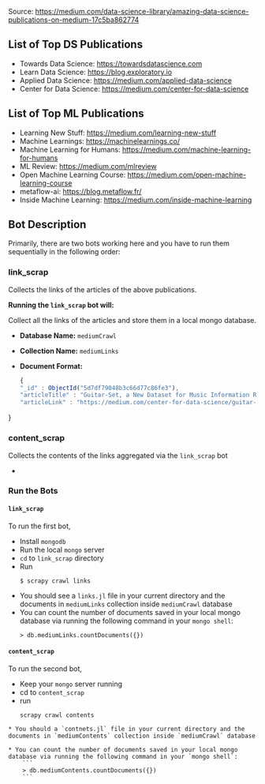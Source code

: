 Source: https://medium.com/data-science-library/amazing-data-science-publications-on-medium-17c5ba862774

## List of Top DS Publications
* Towards Data Science: https://towardsdatascience.com
* Learn Data Science: https://blog.exploratory.io
* Applied Data Science: https://medium.com/applied-data-science
* Center for Data Science: https://medium.com/center-for-data-science


## List of Top ML Publications
* Learning New Stuff: https://medium.com/learning-new-stuff
* Machine Learnings: https://machinelearnings.co/
* Machine Learning for Humans: https://medium.com/machine-learning-for-humans
* ML Review: https://medium.com/mlreview
* Open Machine Learning Course: https://medium.com/open-machine-learning-course
* metaflow-ai: https://blog.metaflow.fr/
* Inside Machine Learning: https://medium.com/inside-machine-learning

## Bot Description

Primarily, there are two bots working here and you have to run them sequentially in the following order:

### link_scrap 
Collects the links of the articles of the above publications. 

**Running the `link_scrap` bot will:**

Collect all the links of the articles and store them in a local mongo database.

  - **Database Name:** `mediumCrawl`
  - **Collection Name:** `mediumLinks`
  - **Document Format:** 

    ```js
    {
	"_id" : ObjectId("5d7df79048b3c66d77c86fe3"),
	"articleTitle" : "Guitar-Set, a New Dataset for Music Information Retrieval",
	"articleLink" : "https://medium.com/center-for-data-science/guitar-set-a-new-dataset-for-music-information-retrieval-41b7861a87d7?source=collection_archive---------0-----------------------"
}

### content_scrap
Collects the contents of the links aggregated via the `link_scrap` bot

* 


### Run the Bots

#### `link_scrap`
To run the first bot,

  * Install `mongodb`
  * Run the local `mongo` server
  * `cd` to `link_scrap` directory
  * Run 
    ```
    $ scrapy crawl links
    ```
  * You should see a `links.jl` file in your current directory and the documents in `mediumLinks` collection inside `mediumCrawl` database
  * You can count the number of documents saved in your local mongo database via running the following command in your `mongo shell`:
      ```
      > db.mediumLinks.countDocuments({})
      ```

#### `content_scrap`
To run the second bot, 
   * Keep your `mongo` server running
   * cd to `content_scrap`
   * run 
      ```
      scrapy crawl contents
      ``` 
    * You should a `contnets.jl` file in your current directory and the documents in `mediumContents` collection inside `mediumCrawl` database

    * You can count the number of documents saved in your local mongo database via running the following command in your `mongo shell`:
        ```
        > db.mediumContents.countDocuments({})
        ```
